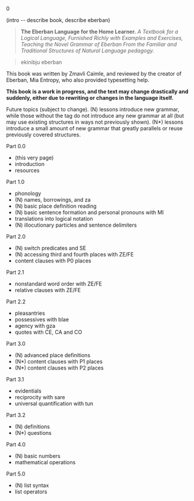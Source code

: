 0

(intro -- describe book, describe eberban)

> **The Eberban Language for the Home Learner.**
> *A Textbook for a Logical Language,*
> *Furnished Richly with Examples and Exercises,*
> *Teaching the Novel Grammar of Eberban*
> *From the Familiar and Traditional Structures*
> *of Natural Language pedagogy.*

> ekinibju eberban 

This book was written by Zmavli Caimle, and reviewed by the creator of Eberban, Mia Entropy, who also provided typesetting help.

**This book is a work in progress, and the text may change drastically and suddenly, either due to rewriting or changes in the language itself.**

Future topics (subject to change). (N) lessons introduce new grammar, while those without the tag do not introduce any new grammar at all (but may use existing structures in ways not previously shown). (N*) lessons introduce a small amount of new grammar that greatly parallels or reuse previously covered structures.

Part 0.0
- (this very page)
- introduction
- resources

Part 1.0
- phonology
- (N) names, borrowings, and za
- (N) basic place definition reading
- (N) basic sentence formation and personal pronouns with MI
- translations into logical notation
- (N) illocutionary particles and sentence delimiters

Part 2.0
- (N) switch predicates and SE
- (N) accessing third and fourth places with ZE/FE
- content clauses with P0 places

Part 2.1
- nonstandard word order with ZE/FE
- relative clauses with ZE/FE

Part 2.2
- pleasantries
- possessives with blae
- agency with gza
- quotes with CE, CA and CO

Part 3.0
- (N) advanced place definitions
- (N*) content clauses with P1 places
- (N*) content clauses with P2 places

Part 3.1
- evidentials 
- reciprocity with sare
- universal quantification with tun

Part 3.2
- (N) definitions
- (N*) questions

Part 4.0
- (N) basic numbers
- mathematical operations

Part 5.0
- (N) list syntax
- list operators




